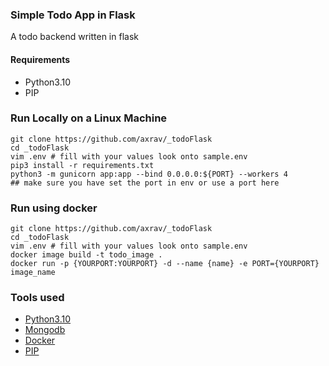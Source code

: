 ### Simple Todo App in Flask
A todo backend written in flask
#### Requirements
- Python3.10
- PIP


### Run Locally on a Linux Machine
``` 
git clone https://github.com/axrav/_todoFlask
cd _todoFlask
vim .env # fill with your values look onto sample.env
pip3 install -r requirements.txt
python3 -m gunicorn app:app --bind 0.0.0.0:${PORT} --workers 4 
## make sure you have set the port in env or use a port here
```

### Run using docker
```
git clone https://github.com/axrav/_todoFlask
cd _todoFlask
vim .env # fill with your values look onto sample.env
docker image build -t todo_image .
docker run -p {YOURPORT:YOURPORT} -d --name {name} -e PORT={YOURPORT} image_name
```

### Tools used
- [Python3.10]("https://www.python.org/downloads/release/python-3100/")
- [Mongodb]("https://www.mongodb.com/")
- [Docker]("https://www.docker.com/")
- [PIP]("https://pypi.org/project/pip/")
